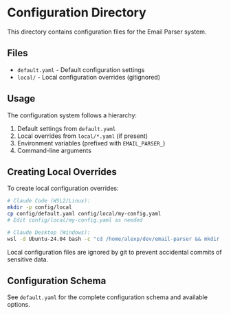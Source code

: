 # Configuration Directory

This directory contains configuration files for the Email Parser system.

## Files

- `default.yaml` - Default configuration settings
- `local/` - Local configuration overrides (gitignored)

## Usage

The configuration system follows a hierarchy:
1. Default settings from `default.yaml`
2. Local overrides from `local/*.yaml` (if present)
3. Environment variables (prefixed with `EMAIL_PARSER_`)
4. Command-line arguments

## Creating Local Overrides

To create local configuration overrides:

```bash
# Claude Code (WSL2/Linux):
mkdir -p config/local
cp config/default.yaml config/local/my-config.yaml
# Edit config/local/my-config.yaml as needed

# Claude Desktop (Windows):
wsl -d Ubuntu-24.04 bash -c "cd /home/alexp/dev/email-parser && mkdir -p config/local && cp config/default.yaml config/local/my-config.yaml"
```

Local configuration files are ignored by git to prevent accidental commits of sensitive data.

## Configuration Schema

See `default.yaml` for the complete configuration schema and available options.